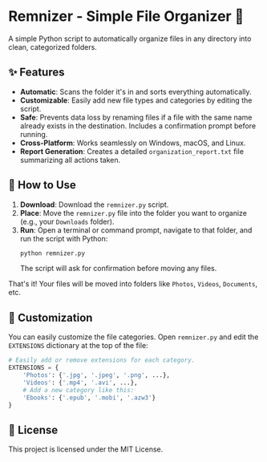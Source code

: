 # Remnizer - Simple File Organizer 🧹

A simple Python script to automatically organize files in any directory into clean, categorized folders. 

## ✨ Features

- **Automatic**: Scans the folder it's in and sorts everything automatically.
- **Customizable**: Easily add new file types and categories by editing the script.
- **Safe**: Prevents data loss by renaming files if a file with the same name already exists in the destination. Includes a confirmation prompt before running.
- **Cross-Platform**: Works seamlessly on Windows, macOS, and Linux.
- **Report Generation**: Creates a detailed `organization_report.txt` file summarizing all actions taken.

## 🚀 How to Use

1.  **Download**: Download the `remnizer.py` script.
2.  **Place**: Move the `remnizer.py` file into the folder you want to organize (e.g., your `Downloads` folder).
3.  **Run**: Open a terminal or command prompt, navigate to that folder, and run the script with Python:
    ```sh
    python remnizer.py
    ```
    The script will ask for confirmation before moving any files.

That's it! Your files will be moved into folders like `Photos`, `Videos`, `Documents`, etc.

## 🔧 Customization

You can easily customize the file categories. Open `remnizer.py` and edit the `EXTENSIONS` dictionary at the top of the file:

```python
# Easily add or remove extensions for each category.
EXTENSIONS = {
    'Photos': {'.jpg', '.jpeg', '.png', ...},
    'Videos': {'.mp4', '.avi', ...},
    # Add a new category like this:
    'Ebooks': {'.epub', '.mobi', '.azw3'}
}
```

## 📄 License

This project is licensed under the MIT License.
